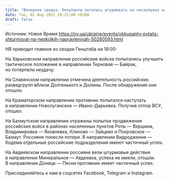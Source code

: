 ```yaml
---
title: "Вечерняя сводка. Оккупанты пытались штурмовать на нескольких направлениях, но получили отпор — Генштаб"
date: Tue, 02 Aug 2022 19:21:00 +0300
draft: false
---
```

Источник: Новое Время https://nv.ua/ukraine/events/okkupanty-pytalis-shturmovat-na-neskolkih-napravleniyah-50260593.html


 НВ приводит главное из сводки Генштаба на 18:00:

На Харьковском направлении российские войска попытались улучшить тактическое положение в направлении Терновая — Байрак, но потерпели неудачу.

На Славянском направлении отмечена деятельность российских разведгрупп вблизи Долгенького и Долины. После обнаружения они отошли.

На Краматорском направлении противник попытался наступать в направлении Новолуганское — Ивано-Дарьевка. Получив отпор ВСУ, отошел.

На Бахмутском направлении отражены попытки продвижения российских войск в районах населенных пунктов Роты — Вершина, Владимировка — Яковлевка, Клиново — Зайцево и Покровское — Бахмут. Россияне понесли потери. В направлении Видродження — Кодема отдельные российские подразделения имеют частичный успех.

На Авдеевском направлении россияне вели штурмовые действия в направлении Минеральное — Авдеевка, успеха не имели, отошли. В направлении Донецк — Пески противник имеет частичный успех.

Присоединяйтесь к нам в соцсетях Facebook, Telegram и Instagram.
